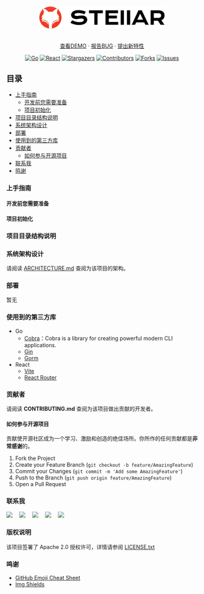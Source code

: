 <!-- links -->
[your-project-path]: goer3/stellar
[go-shield]: https://img.shields.io/badge/Go-1.23-c14438?style=social&logo=Go
[go-url]: https://go.dev/dl/
[react-shield]: https://img.shields.io/badge/React-18+-blue.svg?style=social&logo=React&logoColor=087ea4
[react-url]: https://react.dev/
[contributors-shield]: https://img.shields.io/github/contributors/goer3/stellar.svg?style=social&logo=github
[contributors-url]: https://github.com/goer3/stellar/graphs/contributors
[forks-shield]: https://img.shields.io/github/forks/goer3/stellar.svg?style=social&logo=github
[forks-url]: https://github.com/goer3/stellar/network/members
[stars-shield]: https://img.shields.io/github/stars/goer3/stellar.svg?style=social&logo=githubsponsors
[stars-url]: https://github.com/goer3/stellar/stargazers
[issues-shield]: https://img.shields.io/github/issues/goer3/stellar.svg?style=social&logo=github
[issues-url]: https://img.shields.io/github/issues/goer3/stellar.svg

<br/>
<div align="center">
  <img src="images/logo.png" alt="Logo" height="60">
  <br/><br/>
  <p align="center">
    <a href="https://github.com/goer3/stellar">查看DEMO</a>
    ·
    <a href="https://github.com/goer3/stellar/issues">报告BUG</a>
    ·
    <a href="https://github.com/goer3/stellar/issues">提出新特性</a>
  </p>

[![Go][go-shield]][go-url]
[![React][react-shield]][react-url]
[![Stargazers][stars-shield]][stars-url]
[![Contributors][contributors-shield]][contributors-url]
[![Forks][forks-shield]][forks-url]
[![Issues][issues-shield]][issues-url]

</div>

 
## 目录

- [上手指南](#上手指南)
  - [开发前您需要准备](#开发前您需要准备)
  - [项目初始化](#项目初始化)
- [项目目录结构说明](#项目目录结构说明)
- [系统架构设计](#系统架构设计)
- [部署](#部署)
- [使用到的第三方库](#使用到的第三方库)
- [贡献者](#贡献者)
  - [如何参与开源项目](#如何参与开源项目)
- [联系我](#联系我)
- [鸣谢](#鸣谢)

### 上手指南

#### 开发前您需要准备

#### 项目初始化

### 项目目录结构说明

### 系统架构设计 

请阅读 [ARCHITECTURE.md](https://github.com/goer3/stellar/docs/ARCHITECTURE.md) 查阅为该项目的架构。

### 部署

暂无

### 使用到的第三方库

* Go
  - [Cobra](https://github.com/spf13/cobra)：Cobra is a library for creating powerful modern CLI applications.
  - [Gin](https://gin-gonic.com/)
  - [Gorm](https://gorm.io/)
* React
  - [Vite](https://vitejs.dev/)
  - [React Router](https://reactrouter.com/)

### 贡献者

请阅读 **CONTRIBUTING.md** 查阅为该项目做出贡献的开发者。

#### 如何参与开源项目

贡献使开源社区成为一个学习、激励和创造的绝佳场所。你所作的任何贡献都是**非常感谢**的。

1. Fork the Project
2. Create your Feature Branch (`git checkout -b feature/AmazingFeature`)
3. Commit your Changes (`git commit -m 'Add some AmazingFeature'`)
4. Push to the Branch (`git push origin feature/AmazingFeature`)
5. Open a Pull Request

### 联系我

  <!-- profile logo 个人资料徽标 -->
  <div>
    <a href="https://ezops.cn"><img src="https://img.shields.io/badge/邮箱地址-ezops.cn@gmail.com-c14438?style=flat-square&logo=Gmail&labelColor=990033&logoColor=white&color=EEEEEE&link=mailto:ezops.cn@gmail.com" /></a>&emsp;
    <a href="https://ezops.cn"><img src="https://img.shields.io/badge/微信公众号-大龄运维工程师-c32136?style=flat-square&logo=wechat&labelColor=009900&logoColor=white&color=EEEEEE" /></a>&emsp;
    <a href="https://ezops.cn"><img src="https://img.shields.io/badge/QQ讨论群-682374468-07c160?style=flat-square&logo=qq&labelColor=990066&logoColor=white&color=EEEEEE" /></a>&emsp;
    <a href="https://ezops.cn"><img src="https://img.shields.io/badge/微信-ezopscn-8c36db?style=flat-square&logo=wechat&labelColor=009900&logoColor=white&color=EEEEEE" /></a>&emsp;
    <a href="https://ezops.cn"><img src="https://img.shields.io/badge/QQ-1214966109-ff69b4?style=flat-square&logo=qq&labelColor=990066&logoColor=white&color=EEEEEE" /></a>&emsp;  
  </div>

### 版权说明

该项目签署了 Apache 2.0 授权许可，详情请参阅 [LICENSE.txt](https://github.com/goer3/stellar/blob/main/LICENSE.txt)

### 鸣谢


- [GitHub Emoji Cheat Sheet](https://www.webpagefx.com/tools/emoji-cheat-sheet)
- [Img Shields](https://shields.io)


